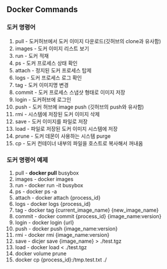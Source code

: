 ## Docker Commands

### 도커 명령어
1. pull - 도커허브에서 도커 이미지 다운로드(깃허브의 clone과 유사함)
2. images - 도커 이미지 리스트 보기
3. run - 도커 적재
4. ps - 도커 프로세스 상태 확인
5. attach - 정지된 도커 프로세스 탑제
6. logs - 도커 프로세스 로그 확인
7. tag - 도커 이미지명 변경
8. commit - 도커 프로세스 스냅샷 형태로 이미지 저장
9.  login - 도커허브에 로그인
10. push - 도커 허브에 image push (깃허브의 push와 유사함)
11. rmi - 시스템에 저장된 도커 이미지 삭제
12. save - 도커 이미지를 파일로 저장
13. load - 파일로 저장된 도커 이미지 시스템에 저장
14. prune - 도커 데몬이 사용하는 시스템 purge
15. cp - 도커 컨테이너 내부의 파일을 호스트로 복사해서 꺼내옴

### 도커 명령어 예제
1. pull - **docker pull** busybox
2. images - docker images
3. run - docker run -it busybox
4. ps - docker ps -a
5. attach - docker attach {process_id}
6. logs - docker logs {process_id}
7. tag - docker tag {current_image_name} {new_image_name}
8. commit - docker commit {process_id}  {image_name:version}
9. login - docker login {url}
10. push - docker push {image_name:version}
11. rmi - docker rmi {image_name:version}
12. save - dicjer save {image_name} > ./test.tgz
13. load - docker load < ./test.tgz
14. docker volume prune
15. docker cp {process_id}:/tmp.test.txt ./

